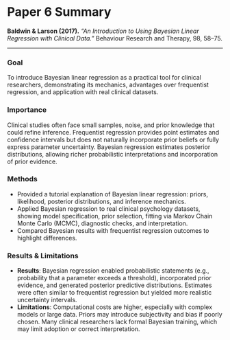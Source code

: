 # Paper 6 Summary

**Baldwin & Larson (2017).** *“An Introduction to Using Bayesian Linear Regression with Clinical Data.”* Behaviour Research and Therapy, 98, 58–75.  

---

### Goal  
To introduce Bayesian linear regression as a practical tool for clinical researchers, demonstrating its mechanics, advantages over frequentist regression, and application with real clinical datasets.  

### Importance  
Clinical studies often face small samples, noise, and prior knowledge that could refine inference. Frequentist regression provides point estimates and confidence intervals but does not naturally incorporate prior beliefs or fully express parameter uncertainty. Bayesian regression estimates posterior distributions, allowing richer probabilistic interpretations and incorporation of prior evidence.  

### Methods  
- Provided a tutorial explanation of Bayesian linear regression: priors, likelihood, posterior distributions, and inference mechanics.  
- Applied Bayesian regression to real clinical psychology datasets, showing model specification, prior selection, fitting via Markov Chain Monte Carlo (MCMC), diagnostic checks, and interpretation.  
- Compared Bayesian results with frequentist regression outcomes to highlight differences.  

### Results & Limitations  
- **Results**: Bayesian regression enabled probabilistic statements (e.g., probability that a parameter exceeds a threshold), incorporated prior evidence, and generated posterior predictive distributions. Estimates were often similar to frequentist regression but yielded more realistic uncertainty intervals.  
- **Limitations**: Computational costs are higher, especially with complex models or large data. Priors may introduce subjectivity and bias if poorly chosen. Many clinical researchers lack formal Bayesian training, which may limit adoption or correct interpretation.  
